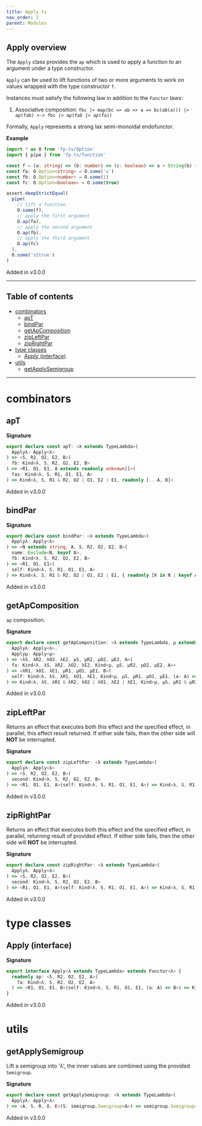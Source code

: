 ```yaml
---
title: Apply.ts
nav_order: 2
parent: Modules
---
```


## Apply overview

The `Apply` class provides the `ap` which is used to apply a function to an argument under a type constructor.

`Apply` can be used to lift functions of two or more arguments to work on values wrapped with the type constructor
`f`.

Instances must satisfy the following law in addition to the `Functor` laws:

1. Associative composition: `fbc |> map(bc => ab => a => bc(ab(a))) |> ap(fab) <-> fbc |> ap(fab |> ap(fa))`

Formally, `Apply` represents a strong lax semi-monoidal endofunctor.

**Example**

```ts
import * as O from 'fp-ts/Option'
import { pipe } from 'fp-ts/function'

const f = (a: string) => (b: number) => (c: boolean) => a + String(b) + String(c)
const fa: O.Option<string> = O.some('s')
const fb: O.Option<number> = O.some(1)
const fc: O.Option<boolean> = O.some(true)

assert.deepStrictEqual(
  pipe(
    // lift a function
    O.some(f),
    // apply the first argument
    O.ap(fa),
    // apply the second argument
    O.ap(fb),
    // apply the third argument
    O.ap(fc)
  ),
  O.some('s1true')
)
```

Added in v3.0.0

---

<h2 class="text-delta">Table of contents</h2>

- [combinators](#combinators)
  - [apT](#apt)
  - [bindPar](#bindpar)
  - [getApComposition](#getapcomposition)
  - [zipLeftPar](#zipleftpar)
  - [zipRightPar](#ziprightpar)
- [type classes](#type-classes)
  - [Apply (interface)](#apply-interface)
- [utils](#utils)
  - [getApplySemigroup](#getapplysemigroup)

---

# combinators

## apT

**Signature**

```ts
export declare const apT: <λ extends TypeLambda>(
  Applyλ: Apply<λ>
) => <S, R2, O2, E2, B>(
  fb: Kind<λ, S, R2, O2, E2, B>
) => <R1, O1, E1, A extends readonly unknown[]>(
  fas: Kind<λ, S, R1, O1, E1, A>
) => Kind<λ, S, R1 & R2, O2 | O1, E2 | E1, readonly [...A, B]>
```

Added in v3.0.0

## bindPar

**Signature**

```ts
export declare const bindPar: <λ extends TypeLambda>(
  Applyλ: Apply<λ>
) => <N extends string, A, S, R2, O2, E2, B>(
  name: Exclude<N, keyof A>,
  fb: Kind<λ, S, R2, O2, E2, B>
) => <R1, O1, E1>(
  self: Kind<λ, S, R1, O1, E1, A>
) => Kind<λ, S, R1 & R2, O2 | O1, E2 | E1, { readonly [K in N | keyof A]: K extends keyof A ? A[K] : B }>
```

Added in v3.0.0

## getApComposition

`ap` composition.

**Signature**

```ts
export declare const getApComposition: <λ extends TypeLambda, μ extends TypeLambda>(
  Applyλ: Apply<λ>,
  Applyμ: Apply<μ>
) => <λS, λR2, λO2, λE2, μS, μR2, μO2, μE2, A>(
  fa: Kind<λ, λS, λR2, λO2, λE2, Kind<μ, μS, μR2, μO2, μE2, A>>
) => <λR1, λO1, λE1, μR1, μO1, μE1, B>(
  self: Kind<λ, λS, λR1, λO1, λE1, Kind<μ, μS, μR1, μO1, μE1, (a: A) => B>>
) => Kind<λ, λS, λR1 & λR2, λO2 | λO1, λE2 | λE1, Kind<μ, μS, μR1 & μR2, μO2 | μO1, μE2 | μE1, B>>
```

Added in v3.0.0

## zipLeftPar

Returns an effect that executes both this effect and the specified effect,
in parallel, this effect result returned. If either side fails, then the
other side will **NOT** be interrupted.

**Signature**

```ts
export declare const zipLeftPar: <λ extends TypeLambda>(
  Applyλ: Apply<λ>
) => <S, R2, O2, E2, B>(
  second: Kind<λ, S, R2, O2, E2, B>
) => <R1, O1, E1, A>(self: Kind<λ, S, R1, O1, E1, A>) => Kind<λ, S, R1 & R2, O2 | O1, E2 | E1, A>
```

Added in v3.0.0

## zipRightPar

Returns an effect that executes both this effect and the specified effect,
in parallel, returning result of provided effect. If either side fails,
then the other side will **NOT** be interrupted.

**Signature**

```ts
export declare const zipRightPar: <λ extends TypeLambda>(
  Applyλ: Apply<λ>
) => <S, R2, O2, E2, B>(
  second: Kind<λ, S, R2, O2, E2, B>
) => <R1, O1, E1, A>(self: Kind<λ, S, R1, O1, E1, A>) => Kind<λ, S, R1 & R2, O2 | O1, E2 | E1, B>
```

Added in v3.0.0

# type classes

## Apply (interface)

**Signature**

```ts
export interface Apply<λ extends TypeLambda> extends Functor<λ> {
  readonly ap: <S, R2, O2, E2, A>(
    fa: Kind<λ, S, R2, O2, E2, A>
  ) => <R1, O1, E1, B>(self: Kind<λ, S, R1, O1, E1, (a: A) => B>) => Kind<λ, S, R1 & R2, O1 | O2, E1 | E2, B>
}
```

Added in v3.0.0

# utils

## getApplySemigroup

Lift a semigroup into 'λ', the inner values are combined using the provided `Semigroup`.

**Signature**

```ts
export declare const getApplySemigroup: <λ extends TypeLambda>(
  Applyλ: Apply<λ>
) => <A, S, R, O, E>(S: semigroup.Semigroup<A>) => semigroup.Semigroup<Kind<λ, S, R, O, E, A>>
```

Added in v3.0.0

